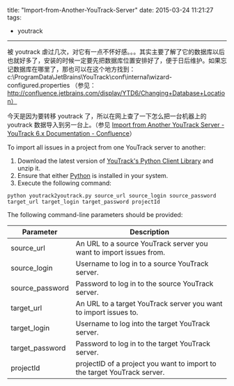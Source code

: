 title: "Import-from-Another-YouTrack-Server"
date: 2015-03-24 11:21:27
tags:
- youtrack
---

被 youtrack 虐过几次，对它有一点不怀好感。。。其实主要了解了它的数据库以后也就好多了，安装的时候一定要先把数据库位置安排好了，便于日后维护。如果忘记数据库在哪里了，那也可以在这个地方找到：c:\ProgramData\JetBrains\YouTrack\conf\internal\wizard-configured.properties 
（参见：http://confluence.jetbrains.com/display/YTD6/Changing+Database+Location）

今天是因为要转移 youtrack 了，所以在网上查了一下怎么把一台机器上的 youtrack 数据导入到另一台上。（参见 [Import from Another YouTrack Server - YouTrack 6.x Documentation - Confluence](https://confluence.jetbrains.com/display/YTD6/Import+from+Another+YouTrack+Server)）

To import all issues in a project from one YouTrack server to another:
1. Download the latest version of [YouTrack's Python Client Library](https://github.com/JetBrains/youtrack-rest-python-library/) and unzip it.
2. Ensure that either [Python](https://www.python.org/downloads/) is installed in your system.
3. Execute the following command:
   
```
python youtrack2youtrack.py source_url source_login source_password target_url target_login target_password projectId
```
    
The following command-line parameters should be provided:
    
|Parameter       |Description                                                             |
|----------------|------------------------------------------------------------------------|
|source_url      |An URL to a source YouTrack server you want to import issues from.      |
|source_login    |Username to log in to a source YouTrack server.                         |
|source_password |Password to log in to the source YouTrack server.                       |
|target_url      |An URL to a target YouTrack server you want to import issues to.        |
|target_login    |Username to log into the target YouTrack server.                        |
|target_password |Password to log in to the target YouTrack server.                       |
|projectId       |projectID of a project you want to import to the target YouTrack server.|